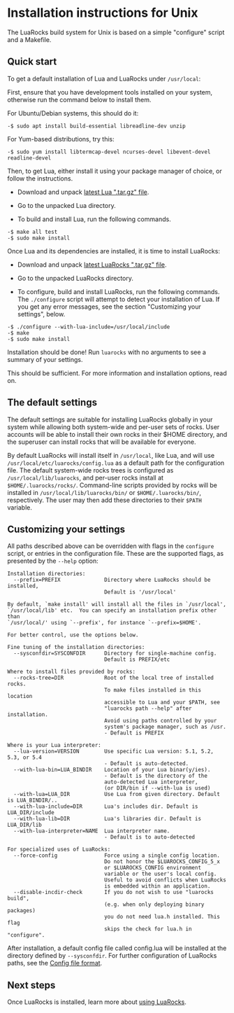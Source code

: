 # Installation instructions for Unix

The LuaRocks build system for Unix is based on a simple "configure" script and
a Makefile.

## Quick start

To get a default installation of Lua and LuaRocks under `/usr/local`:

First, ensure that you have development tools installed on your system,
otherwise run the command below to install them.

For Ubuntu/Debian systems, this should do it:

``` 
-$ sudo apt install build-essential libreadline-dev unzip
```

For Yum-based distributions, try this:

``` 
-$ sudo yum install libtermcap-devel ncurses-devel libevent-devel readline-devel
```

Then, to get Lua, either install it using your package manager of choice, or
 follow the instructions.
* Download and unpack [latest Lua ".tar.gz" file](https://www.lua.org/ftp/).

* Go to the unpacked Lua directory.

* To build and install Lua, run the following commands.

```
-$ make all test
-$ sudo make install
```

Once Lua and its dependencies are installed, it is time to install LuaRocks:

* Download and unpack [latest LuaRocks ".tar.gz" file](https://luarocks.github.io/luarocks/releases/).

* Go to the unpacked LuaRocks directory.

* To configure, build and install LuaRocks, run the following commands. The `./configure` script will attempt to detect your installation of Lua. If you get any error messages, see the section "Customizing your settings", below.

```
-$ ./configure --with-lua-include=/usr/local/include
-$ make
-$ sudo make install
```

Installation should be done! Run `luarocks` with no arguments to 
see a summary of your settings.

This should be sufficient. For more information and installation options, read on.

## The default settings

The default settings are suitable for installing LuaRocks globally in your
system while allowing both system-wide and per-user sets of rocks. User
accounts will be able to install their own rocks in their $HOME directory, and
the superuser can install rocks that will be available for everyone.

By default LuaRocks will install itself in `/usr/local`, like Lua, and will
use `/usr/local/etc/luarocks/config.lua` as a default path for the
configuration file. The default system-wide rocks trees is configured as
`/usr/local/lib/luarocks`, and per-user rocks install at
`$HOME/.luarocks/rocks/`. Command-line scripts provided by rocks will be
installed in `/usr/local/lib/luarocks/bin/` or `$HOME/.luarocks/bin/`,
respectively. The user may then add these directories to their `$PATH`
variable.

## Customizing your settings

All paths described above can be overridden with flags in the `configure`
script, or entries in the configuration file. These are the supported flags,
as presented by the `--help` option:

```
Installation directories:
  --prefix=PREFIX              Directory where LuaRocks should be installed,
                               Default is '/usr/local'

By default, `make install' will install all the files in `/usr/local',
`/usr/local/lib' etc.  You can specify an installation prefix other than
`/usr/local/' using `--prefix', for instance `--prefix=$HOME'.

For better control, use the options below.

Fine tuning of the installation directories:
  --sysconfdir=SYSCONFDIR      Directory for single-machine config.
                               Default is PREFIX/etc

Where to install files provided by rocks:
  --rocks-tree=DIR             Root of the local tree of installed rocks.
                               To make files installed in this location
                               accessible to Lua and your $PATH, see
                               "luarocks path --help" after installation.
                               Avoid using paths controlled by your
                               system's package manager, such as /usr.
                               - Default is PREFIX

Where is your Lua interpreter:
  --lua-version=VERSION        Use specific Lua version: 5.1, 5.2, 5.3, or 5.4
                               - Default is auto-detected.
  --with-lua-bin=LUA_BINDIR    Location of your Lua binar(y/ies).
                               - Default is the directory of the
                               auto-detected Lua interpreter,
                               (or DIR/bin if --with-lua is used)
  --with-lua=LUA_DIR           Use Lua from given directory. Default is LUA_BINDIR/..
  --with-lua-include=DIR       Lua's includes dir. Default is LUA_DIR/include
  --with-lua-lib=DIR           Lua's libraries dir. Default is LUA_DIR/lib
  --with-lua-interpreter=NAME  Lua interpreter name.
                               - Default is to auto-detected

For specialized uses of LuaRocks:
  --force-config               Force using a single config location.
                               Do not honor the $LUAROCKS_CONFIG_5_x
                               or $LUAROCKS_CONFIG environment
                               variable or the user's local config.
                               Useful to avoid conflicts when LuaRocks
                               is embedded within an application.
  --disable-incdir-check       If you do not wish to use "luarocks build",
                               (e.g. when only deploying binary packages)
                               you do not need lua.h installed. This flag
                               skips the check for lua.h in "configure".

```

After installation, a default config file called config.lua will be installed
at the directory defined by `--sysconfdir`. For further configuration of
LuaRocks paths, see the [Config file format](config_file_format.md).

## Next steps

Once LuaRocks is installed, learn more about [using LuaRocks](using_luarocks.md).


